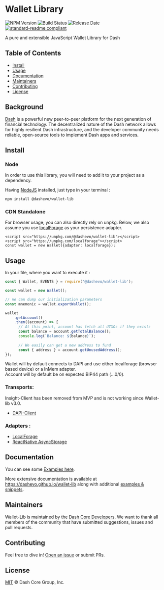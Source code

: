 # Wallet Library

[![NPM Version](https://img.shields.io/npm/v/@dashevo/wallet-lib)](https://www.npmjs.com/package/@dashevo/wallet-lib)
[![Build Status](https://travis-ci.com/dashevo/wallet-lib.svg?branch=master)](https://travis-ci.com/dashevo/wallet-lib)
[![Release Date](https://img.shields.io/github/release-date/dashevo/wallet-lib)](https://github.com/dashevo/wallet-lib/releases/latest)
[![standard-readme compliant](https://img.shields.io/badge/readme%20style-standard-brightgreen)](https://github.com/RichardLitt/standard-readme)

A pure and extensible JavaScript Wallet Library for Dash

## Table of Contents
- [Install](#install)
- [Usage](#usage)
- [Documentation](#documentation)
- [Maintainers](#maintainers)
- [Contributing](#contributing)
- [License](#license)


## Background

[Dash](https://www.dash.org) is a powerful new peer-to-peer platform for the next generation of financial technology. The decentralized nature of the Dash network allows for highly resilient Dash infrastructure, and the developer community needs reliable, open-source tools to implement Dash apps and services.

## Install

### Node

In order to use this library, you will need to add it to your project as a dependency.

Having [NodeJS](https://nodejs.org/) installed, just type in your terminal : 

```sh
npm install @dashevo/wallet-lib
```

### CDN Standalone

For browser usage, you can also directly rely on unpkg. Below, we also assume you use [localForage](https://github.com/localForage/localForage) as your persistence adapter.

```
<script src="https://unpkg.com/@dashevo/wallet-lib"></script>
<script src="https://unpkg.com/localforage"></script>
const wallet = new Wallet({adapter: localforage});
```

## Usage

In your file, where you want to execute it :

```js
const { Wallet, EVENTS } = require('@dashevo/wallet-lib');

const wallet = new Wallet();

// We can dump our initialization parameters
const mnemonic = wallet.exportWallet();

wallet
    .getAccount()
    .then((account) => {
      // At this point, account has fetch all UTXOs if they exists
      const balance = account.getTotalBalance();
      console.log(`Balance: ${balance}`);
    
      // We easily can get a new address to fund
      const { address } = account.getUnusedAddress();
});
```

Wallet will by default connects to DAPI and use either localforage (browser based device) or a InMem adapter.  
Account will by default be on expected BIP44 path (...0/0).

### Transports:

Insight-Client has been removed from MVP and is not working since Wallet-lib v3.0.

- [DAPI-Client](https://github.com/dashevo/dapi-client)

### Adapters :

- [LocalForage](https://github.com/localForage/localForage)
- [ReactNative AsyncStorage](https://facebook.github.io/react-native/docs/asyncstorage)

## Documentation

You can see some [Examples here](/docs/usage/examples.md).

More extensive documentation is available at https://dashevo.github.io/wallet-lib along with additional [examples & snippets](https://dashevo.github.io/wallet-lib/#/usage/examples).

## Maintainers

Wallet-Lib is maintained by the [Dash Core Developers](https://www.github.com/dashevo).
We want to thank all members of the community that have submitted suggestions, issues and pull requests.

## Contributing

Feel free to dive in! [Open an issue](https://github.com/dashevo/wallet-lib/issues/new/choose) or submit PRs.

## License

[MIT](LICENSE) &copy; Dash Core Group, Inc.
